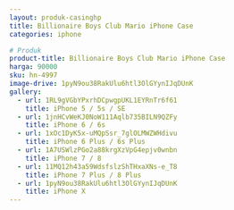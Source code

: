 ```yaml
---
layout: produk-casinghp
title: Billionaire Boys Club Mario iPhone Case
categories: iphone

# Produk
product-title: Billionaire Boys Club Mario iPhone Case
harga: 90000
sku: hn-4997
image-drive: 1pyN9ou38RakUlu6htl3OlGYynIJqDUnK
gallery:
  - url: 1RL9gVGbYPxrhDCpwgpUKL1EYRnTr6f61
    title: iPhone 5 / 5s / SE
  - url: 1jnHCvWeKJ0NoW111Aqlb735BILN9QZFy
    title: iPhone 6 / 6s
  - url: 1xOc1DyK5x-uMQpSsr_7glOLMWZWHdivu
    title: iPhone 6 Plus / 6s Plus
  - url: 1A7USWlzPGo2a88krgXzVpG4epjv0wnbn
    title: iPhone 7 / 8
  - url: 11MQ12h43a59WdsfslzShTHxaXNs-e_T8
    title: iPhone 7 Plus / 8 Plus
  - url: 1pyN9ou38RakUlu6htl3OlGYynIJqDUnK
    title: iPhone X
---
```

